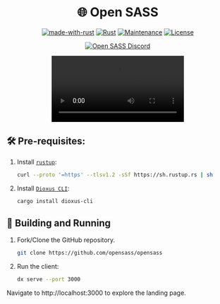 <div align="center">

# 🌐 Open SASS

[![made-with-rust](https://img.shields.io/badge/Made%20with-Rust-1f425f.svg?logo=rust&logoColor=white)](https://www.rust-lang.org/)
[![Rust](https://img.shields.io/badge/Rust-1.79%2B-blue.svg)](https://www.rust-lang.org)
[![Maintenance](https://img.shields.io/badge/Maintained%3F-yes-green.svg)](https://github.com/wiseaidev)
[![License](https://img.shields.io/badge/license-MIT-blue.svg)](LICENSE)

[![Open SASS Discord](https://dcbadge.limes.pink/api/server/dGCPR6bq)](https://discord.gg/dGCPR6bq)

<video src="https://github.com/user-attachments/assets/b376b575-69e9-4a67-a6ac-ad5104a9e3aa"></video>

</div>

## 🛠️ Pre-requisites:

1. Install [`rustup`](https://www.rust-lang.org/tools/install):

    ```bash
    curl --proto '=https' --tlsv1.2 -sSf https://sh.rustup.rs | sh
    ```

1. Install [`Dioxus CLI`](https://dioxuslabs.com/learn/0.5/getting_started):

    ```bash
    cargo install dioxus-cli
    ```

## 🚀 Building and Running

1. Fork/Clone the GitHub repository.

	```bash
	git clone https://github.com/opensass/opensass
	```

1. Run the client:

	```sh
	dx serve --port 3000
	```

Navigate to http://localhost:3000 to explore the landing page.

